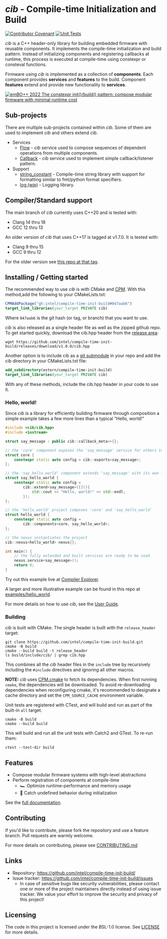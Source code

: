 # *cib* - Compile-time Initialization and Build

[![Contributor Covenant](https://img.shields.io/badge/Contributor%20Covenant-2.1-4baaaa.svg)](CODE_OF_CONDUCT.md)
[![Unit Tests](https://github.com/intel/compile-time-init-build/actions/workflows/unit_tests.yml/badge.svg)](https://github.com/intel/compile-time-init-build/actions/workflows/unit_tests.yml)

 *cib* is a C++ header-only library for building embedded firmware with reusable
components. It implements the compile-time initialization and build pattern. 
Instead of initializing components and registering callbacks at runtime, this
process is executed at compile-time using constexpr or consteval functions.

Firmware using *cib* is implemented as a collection of **components**. Each 
component provides **services** and **features** to the build. Component
**features** extend and provide new functionality to **services**.

[![emBO++ 2022 The constexpr init()/build() pattern: compose modular firmware with minimal runtime cost](https://img.youtube.com/vi/fk0ihqOXER8/0.jpg)](https://www.youtube.com/watch?v=fk0ihqOXER8)

## Sub-projects

There are multiple sub-projects contained within *cib*. Some of them are used
to implement *cib* and others extend *cib*.

* Services
    * [Flow](include/flow) - *cib* service used to compose sequences of dependent
      operations from multiple components.
    * [Callback](include/cib/callback.hpp) - *cib* service used to implement
      simple callback/listener pattern.
* Support
    * [string_constant](include/sc) - Compile-time string library with support for
      formatting similar to fmt/python format specifiers.
    * [log (wip)](include/log) - Logging library.

## Compiler/Standard support

The main branch of *cib* currently uses C++20 and is tested with:
- Clang 14 thru 18
- GCC 12 thru 13

An older version of *cib* that uses C++17 is tagged at v1.7.0. It
is tested with:
- Clang 9 thru 15
- GCC 9 thru 12

For the older version see [this repo at that tag](https://github.com/intel/compile-time-init-build/tree/v1.7.0).

## Installing / Getting started

The recommended way to use *cib* is with CMake and [CPM](https://github.com/cpm-cmake/CPM.cmake).
With this method,add the following to your CMakeLists.txt:

```cmake
CPMAddPackage("gh:intel/compile-time-init-build#047aab6")
target_link_libraries(your_target PRIVATE cib)
```

Where `047aab6` is the git hash (or tag, or branch) that you want to use.

*cib* is also released as a single header file as well as the zipped github repo. 
To get started quickly, download the cib.hpp header from the 
[release area](https://github.com/intel/compile-time-init-build/releases):

```shell
wget https://github.com/intel/compile-time-init-build/releases/download/v1.0.0/cib.hpp
```

Another option is to include cib as a 
[git submodule](https://github.blog/2016-02-01-working-with-submodules/) 
in your repo and add the cib directory in your CMakeLists.txt file:

```cmake
add_subdirectory(extern/compile-time-init-build)
target_link_libraries(your_target PRIVATE cib)
```

With any of these methods, include the cib.hpp header in your code to use it.

### Hello, world!

Since *cib* is a library for efficiently building firmware through composition
a simple example takes a few more lines than a typical "Hello, world!"

```c++
#include <cib/cib.hpp>
#include <iostream>

struct say_message : public cib::callback_meta<>{};

// the 'core' component exposes the 'say_message' service for others to extend
struct core {
    constexpr static auto config = cib::exports<say_message>;
};

// the 'say_hello_world' component extends 'say_message' with its own functionality
struct say_hello_world {
    constexpr static auto config =
        cib::extend<say_message>([](){
            std::cout << "Hello, world!" << std::endl;
        });
};

// the 'hello_world' project composes 'core' and 'say_hello_world'
struct hello_world {
    constexpr static auto config =
        cib::components<core, say_hello_world>;
};

// the nexus instantiates the project
cib::nexus<hello_world> nexus{};

int main() {
    // the fully extended and built services are ready to be used
    nexus.service<say_message>();
    return 0;
}
```

Try out this example live at [Compiler Explorer](https://godbolt.org/z/4rsfWaPnP).

A larger and more illustrative example can be found in this repo at
[examples/hello_world](examples/hello_world).

For more details on how to use *cib*, see the [User Guide](USER_GUIDE.md).

### Building

*cib* is built with CMake. The single header is built with the 
`release_header` target:

```shell
git clone https://github.com/intel/compile-time-init-build.git
cmake -B build
cmake --build build -t release_header
ls build/include/cib/ | grep cib.hpp
```

This combines all the *cib* header files in the `include` tree by recursively
including the `#include` directives and ignoring all other macros.

**NOTE:** *cib* uses [CPM.cmake](https://github.com/cpm-cmake/CPM.cmake) to
fetch its dependencies. When first running `cmake`, the dependencies will be
downloaded. To avoid re-downloading dependencies when reconfiguring cmake, it's
recommended to designate a cache directory and set the `CPM_SOURCE_CACHE`
environment variable.

Unit tests are registered with CTest, and will build and run as part of the
built-in `all` target.

```shell
cmake -B build
cmake --build build
```

This will build and run all the unit tests with Catch2 and GTest. To re-run them:

```shell
ctest --test-dir build
```

## Features

* Compose modular firmware systems with high-level abstractions
* Perform registration of components at compile-time
  * 🏎 Optimize runtime-performance and memory usage
  * 🦺 Catch undefined behavior during initialization

See the [full documentation](https://intel.github.io/compile-time-init-build/).

## Contributing

If you'd like to contribute, please fork the repository and use a feature
branch. Pull requests are warmly welcome.

For more details on contributing, please see [CONTRIBUTING.md](CONTRIBUTING.md)

## Links

- Repository: https://github.com/intel/compile-time-init-build/
- Issue tracker: https://github.com/intel/compile-time-init-build/issues
    - In case of sensitive bugs like security vulnerabilities, please contact
      one or more of the project maintainers directly instead of using issue 
      tracker. We value your effort to improve the security and privacy of this
      project!
    
## Licensing

The code in this project is licensed under the BSL-1.0 license. See 
[LICENSE](LICENSE) for more details.

